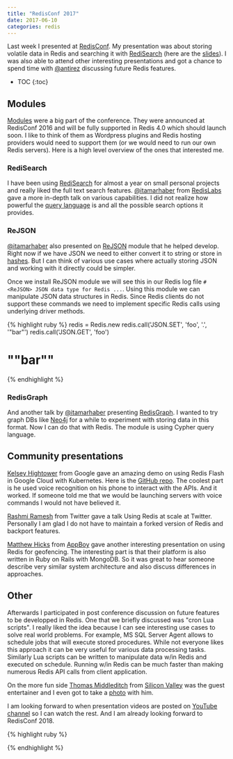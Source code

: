 ```yaml
---
title: "RedisConf 2017"
date: 2017-06-10
categories: redis
---
```


Last week I presented at [RedisConf](http://redisconf.com/).  My presentation was about storing volatile data in Redis and searching it with [RediSearch](http://redisearch.io/) (here are the [slides](https://www.slideshare.net/DmitryPolyakovsky/using-redis-and-redisearch-module-to-store-and-search-volatile-data)).  I was also able to attend other interesting presentations and got a chance to spend time with [@antirez](https://twitter.com/antirez) discussing future Redis features.  

* TOC
{:toc}

## Modules

[Modules](http://redismodules.com/) were a big part of the conference.  They were announced at RedisConf 2016 and will be fully supported in Redis 4.0 which should launch soon.  I like to think of them as Wordpress plugins and Redis hosting providers would need to support them (or we would need to run our own Redis servers).  Here is a high level overview of the ones that interested me.  

### RediSearch

I have been using [RediSearch](http://redisearch.io/) for almost a year on small personal projects and really liked the full text search features.  [@itamarhaber](https://twitter.com/itamarhaber) from [RedisLabs](https://redislabs.com/) gave a more in-depth talk on various capabilities.  I did not realize how powerful the [query language](http://redisearch.io/Commands/#ftsearch) is and all the possible search options it provides.

### ReJSON

[@itamarhaber](https://twitter.com/itamarhaber) also presented on [ReJSON](http://rejson.io/) module that he helped develop.  Right now if we have JSON we need to either convert it to string or store in  [hashes](https://redis.io/topics/data-types#hashes).  But I can think of various use cases where actually storing JSON and working with it directly could be simpler.

Once we install ReJSON module we will see this in our Redis log file `# <ReJSON> JSON data type for Redis ...`.  Using this module we can manipulate JSON data structures in Redis.  Since Redis clients do not support these commands we need to implement specific Redis calls using underlying driver methods.  

{% highlight ruby %}
redis = Redis.new
redis.call('JSON.SET', 'foo', '.', '"bar"')
redis.call('JSON.GET', 'foo')
# "\"bar\""
{% endhighlight %}

### RedisGraph

And another talk by [@itamarhaber](https://twitter.com/itamarhaber) presenting [RedisGraph](http://redisgraph.io/).  I wanted to try graph DBs like [Neo4j](https://neo4j.com/) for a while to experiment with storing data in this format.  Now I can do that with Redis.  The module is using Cypher query language.

## Community presentations

[Kelsey Hightower](https://github.com/kelseyhightower) from Google gave an amazing demo on using Redis Flash in Google Cloud with Kubernetes.  Here is the [GitHub repo](https://github.com/kelseyhightower/redis-enterprise-on-kubernetes).  The coolest part is he used voice recognition on his phone to interact with the APIs.  And it worked.  If someone told me that we would be launching servers with voice commands I would not have believed it.  

[Rashmi Ramesh](https://twitter.com/rashmi_ur) from Twitter gave a talk Using Redis at scale at Twitter.  Personally I am glad I do not have to maintain a forked version of Redis and backport features.  

[Matthew Hicks](https://github.com/mkigikm) from [AppBoy](https://www.appboy.com/) gave another interesting presentation on using Redis for geofencing.  The interesting part is that their platform is also written in Ruby on Rails with MongoDB.  So it was great to hear someone describe very similar system architecture and also discuss differences in approaches.  

## Other

Afterwards I participated in post conference discussion on future features to be developped in Redis.  One that we briefly discussed was "cron Lua scripts".  I really liked the idea because I can see interesting use cases to solve real world problems.  For example, MS SQL Server Agent allows to schedule jobs that will execute stored procedures.  While not everyone likes this approach it can be very useful for various data processing tasks.  Similarly Lua scripts can be written to manipulate data w/in Redis and executed on schedule.  Running w/in Redis can be much faster than making numerous Redis API calls from client application.  

On the more fun side [Thomas Middleditch](http://www.thomasmiddleditch.com/) from [Silicon Valley](http://www.hbo.com/silicon-valley) was the guest entertainer and I even got to take a [photo](https://scontent-sea1-1.xx.fbcdn.net/v/t1.0-9/18767377_10154339162332024_6026331090493458592_n.jpg?oh=193ea8857473e41ac85c30bd51ac5969&oe=59D8342B) with him.  

I am looking forward to when presentation videos are posted on [YouTube channel](https://www.youtube.com/channel/UCD78lHSwYqMlyetR0_P4Vig) so I can watch the rest.  And I am already looking forward to RedisConf 2018.  

{% highlight ruby %}

{% endhighlight %}
